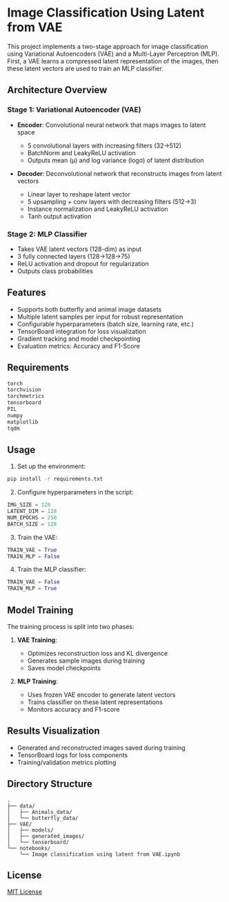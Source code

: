 # Image Classification Using Latent from VAE

This project implements a two-stage approach for image classification using Variational Autoencoders (VAE) and a Multi-Layer Perceptron (MLP). First, a VAE learns a compressed latent representation of the images, then these latent vectors are used to train an MLP classifier.

## Architecture Overview

### Stage 1: Variational Autoencoder (VAE)
- **Encoder**: Convolutional neural network that maps images to latent space
  - 5 convolutional layers with increasing filters (32→512)
  - BatchNorm and LeakyReLU activation
  - Outputs mean (μ) and log variance (logσ) of latent distribution

- **Decoder**: Deconvolutional network that reconstructs images from latent vectors
  - Linear layer to reshape latent vector
  - 5 upsampling + conv layers with decreasing filters (512→3)
  - Instance normalization and LeakyReLU activation
  - Tanh output activation

### Stage 2: MLP Classifier
- Takes VAE latent vectors (128-dim) as input
- 3 fully connected layers (128→128→75)
- ReLU activation and dropout for regularization
- Outputs class probabilities

## Features

- Supports both butterfly and animal image datasets
- Multiple latent samples per input for robust representation
- Configurable hyperparameters (batch size, learning rate, etc.)
- TensorBoard integration for loss visualization
- Gradient tracking and model checkpointing
- Evaluation metrics: Accuracy and F1-Score

## Requirements

```bash
torch
torchvision
torchmetrics
tensorboard
PIL
numpy
matplotlib
tqdm
```

## Usage

1. Set up the environment:
```bash
pip install -r requirements.txt
```

2. Configure hyperparameters in the script:
```python
IMG_SIZE = 128
LATENT_DIM = 128
NUM_EPOCHS = 250
BATCH_SIZE = 128
```

3. Train the VAE:
```python
TRAIN_VAE = True
TRAIN_MLP = False
```

4. Train the MLP classifier:
```python
TRAIN_VAE = False
TRAIN_MLP = True
```

## Model Training

The training process is split into two phases:

1. **VAE Training**:
   - Optimizes reconstruction loss and KL divergence
   - Generates sample images during training
   - Saves model checkpoints

2. **MLP Training**:
   - Uses frozen VAE encoder to generate latent vectors
   - Trains classifier on these latent representations
   - Monitors accuracy and F1-score

## Results Visualization

- Generated and reconstructed images saved during training
- TensorBoard logs for loss components
- Training/validation metrics plotting

## Directory Structure

```
.
├── data/
│   ├── Animals_data/
│   └── butterfly_data/
├── VAE/
│   ├── models/
│   ├── generated_images/
│   └── tensorboard/
└── notebooks/
    └── Image classification using latent from VAE.ipynb
```

## License

[MIT License](LICENSE)
